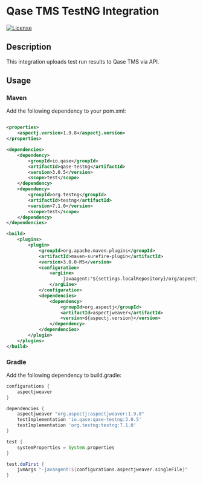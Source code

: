 # Qase TMS TestNG Integration #

[![License](https://lxgaming.github.io/badges/License-Apache%202.0-blue.svg)](https://www.apache.org/licenses/LICENSE-2.0)

## Description ##

This integration uploads test run results to Qase TMS via API.

## Usage

### Maven

Add the following dependency to your pom.xml:

```xml

<properties>
    <aspectj.version>1.9.8</aspectj.version>
</properties>

<dependencies>
    <dependency>
        <groupId>io.qase</groupId>
        <artifactId>qase-testng</artifactId>
        <version>3.0.5</version>
        <scope>test</scope>
    </dependency>
    <dependency>
        <groupId>org.testng</groupId>
        <artifactId>testng</artifactId>
        <version>7.1.0</version>
        <scope>test</scope>
    </dependency>
</dependencies>

<build>
    <plugins>
        <plugin>
            <groupId>org.apache.maven.plugins</groupId>
            <artifactId>maven-surefire-plugin</artifactId>
            <version>3.0.0-M5</version>
            <configuration>
                <argLine>
                    -javaagent:"${settings.localRepository}/org/aspectj/aspectjweaver/${aspectj.version}/aspectjweaver-${aspectj.version}.jar"
                </argLine>
            </configuration>
            <dependencies>
                <dependency>
                    <groupId>org.aspectj</groupId>
                    <artifactId>aspectjweaver</artifactId>
                    <version>${aspectj.version}</version>
                </dependency>
            </dependencies>
        </plugin>
    </plugins>
</build>
```

### Gradle

Add the following dependency to build.gradle:

```groovy
configurations {
    aspectjweaver
}

dependencies {
    aspectjweaver "org.aspectj:aspectjweaver:1.9.8"
    testImplementation 'io.qase:qase-testng:3.0.5'
    testImplementation 'org.testng:testng:7.1.0'
}

test {
    systemProperties = System.properties
}

test.doFirst {
    jvmArgs "-javaagent:${configurations.aspectjweaver.singleFile}"
}
```
